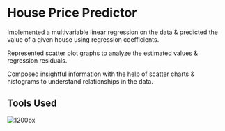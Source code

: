 # House Price Predictor

Implemented a multivariable linear regression on the data & predicted the value of a given house using regression coefficients. 

Represented scatter plot graphs to analyze the estimated values & regression residuals.

Composed insightful information with the help of scatter charts & histograms to understand relationships in the data.

## Tools Used

![1200px](https://user-images.githubusercontent.com/94376039/149968029-e1cd4b2a-4f88-4106-ba8a-b2dff497c491.png)
